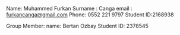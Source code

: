 Name: Muhammed Furkan Surname : Canga email : furkancanga@gmail.com Phone: 0552 221 9797 Student ID:2168938

Group Member: name: Bertan Ozbay Student ID: 2378545
